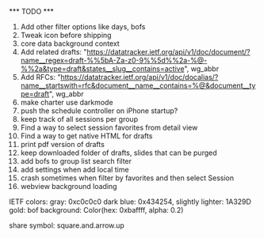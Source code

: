 *** TODO ***

1. Add other filter options like days, bofs
2. Tweak icon before shipping
3. core data background context
4. Add related drafts: "https://datatracker.ietf.org/api/v1/doc/document/?name__regex=draft-%%5bA-Za-z0-9%%5d%%2a-%@-%%2a&type=draft&states__slug__contains=active", wg_abbr
5. Add RFCs: "https://datatracker.ietf.org/api/v1/doc/docalias/?name__startswith=rfc&document__name__contains=%@&document__type=draft", wg_abbr
6. make charter use darkmode
7. push the schedule controller on iPhone startup?
8. keep track of all sessions per group
9. Find a way to select session favorites from detail view
10. Find a way to get native HTML for drafts
11. print pdf version of drafts
12. keep downloaded folder of drafts, slides that can be purged
13. add bofs to group list search filter
14. add settings when add local time
15. crash sometimes when filter by favorites and then select Session
16. webview background loading

IETF colors:
	gray: 0xc0c0c0
	dark blue: 0x434254, slightly lighter: 1A329D
	gold: 
	bof background: Color(hex: 0xbaffff, alpha: 0.2)

share symbol: square.and.arrow.up

